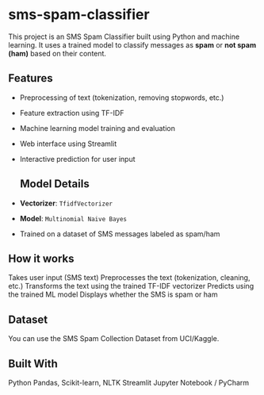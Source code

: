 # sms-spam-classifier
This project is an SMS Spam Classifier built using Python and machine learning. It uses a trained model to classify messages as **spam** or **not spam (ham)** based on their content.

## Features

- Preprocessing of text (tokenization, removing stopwords, etc.)
- Feature extraction using TF-IDF
- Machine learning model training and evaluation
- Web interface using Streamlit
- Interactive prediction for user input

  ## Model Details

- **Vectorizer**: `TfidfVectorizer`
- **Model**: `Multinomial Naive Bayes` 
- Trained on a dataset of SMS messages labeled as spam/ham

## How it works
Takes user input (SMS text)
Preprocesses the text (tokenization, cleaning, etc.)
Transforms the text using the trained TF-IDF vectorizer
Predicts using the trained ML model
Displays whether the SMS is spam or ham

## Dataset
You can use the SMS Spam Collection Dataset from UCI/Kaggle.

## Built With
Python
Pandas, Scikit-learn, NLTK
Streamlit
Jupyter Notebook / PyCharm
